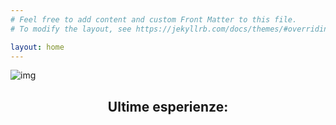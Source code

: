 ```yaml
---
# Feel free to add content and custom Front Matter to this file.
# To modify the layout, see https://jekyllrb.com/docs/themes/#overriding-theme-defaults

layout: home
---
```


![img](https://res.cloudinary.com/lorenzoantei-github-io/image/upload/v1597593895/croazia3_069_4863_vxhcfv.jpg)

<div
style="

padding-top: 25px;
text-align: center;

">

<h2> Ultime esperienze: </h2>
</div>

